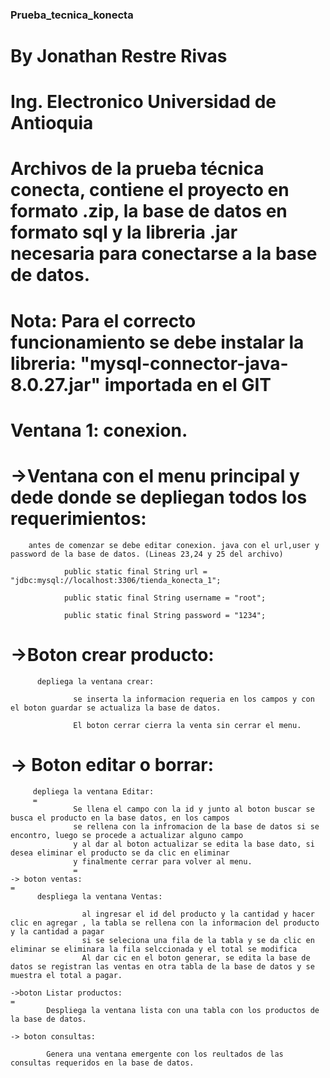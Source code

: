 ### Prueba_tecnica_konecta

By Jonathan Restre Rivas 
=
Ing. Electronico Universidad de Antioquia
=

Archivos de la prueba técnica conecta, contiene el proyecto en formato .zip, la base de datos en formato sql y la libreria .jar necesaria para conectarse a la base de datos.
=

Nota: Para el correcto funcionamiento se debe instalar la libreria: "mysql-connector-java-8.0.27.jar" importada en el GIT
=
Ventana 1: conexion.
=
  ->Ventana con el menu principal y dede donde se depliegan todos los requerimientos:
  ===
        antes de comenzar se debe editar conexion. java con el url,user y password de la base de datos. (Lineas 23,24 y 25 del archivo)
       
                public static final String url = "jdbc:mysql://localhost:3306/tienda_konecta_1";
                
                public static final String username = "root";
               
                public static final String password = "1234";
               
   ->Boton crear producto:
   =
          depliega la ventana crear:
                  
                  se inserta la informacion requeria en los campos y con el boton guardar se actualiza la base de datos.
                  
                  El boton cerrar cierra la venta sin cerrar el menu.
                 
   -> Boton editar o borrar:
   =
         depliega la ventana Editar:
         =
                  Se llena el campo con la id y junto al boton buscar se busca el producto en la base datos, en los campos
                  se rellena con la infromacion de la base de datos si se encontro, luego se procede a actualizar alguno campo
                  y al dar al boton actualizar se edita la base dato, si desea eliminar el producto se da clic en eliminar
                  y finalmente cerrar para volver al menu.
                  =
    -> boton ventas:
    =
          despliega la ventana Ventas:
          
                    al ingresar el id del producto y la cantidad y hacer clic en agregar , la tabla se rellena con la informacion del producto y la cantidad a pagar
                    si se seleciona una fila de la tabla y se da clic en eliminar se eliminara la fila selccionada y el total se modifica
                    Al dar cic en el boton generar, se edita la base de datos se registran las ventas en otra tabla de la base de datos y se muestra el total a pagar.
                    
    ->boton Listar productos:
    =
            Despliega la ventana lista con una tabla con los productos de la base de datos.
            
    -> boton consultas:
    
            Genera una ventana emergente con los reultados de las consultas requeridos en la base de datos.
            
  
  
